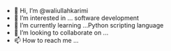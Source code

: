 - 👋 Hi, I’m @waliullahkarimi
- 👀 I’m interested in ... software development
- 🌱 I’m currently learning ...Python scripting language
- 💞️ I’m looking to collaborate on ...
- 📫 How to reach me ...

<!---
waliullahkarimi/waliullahkarimi is a ✨ special ✨ repository because its `README.md` (this file) appears on your GitHub profile.
You can click the Preview link to take a look at your changes.
--->
